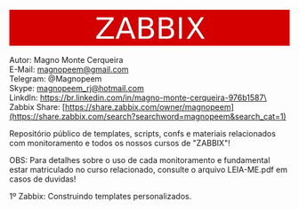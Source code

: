 ![alt tag](https://raw.githubusercontent.com/MagnoMonteCerqueira/Cursos/master/Zabbix%3A-Construindo-templates-personalizados/screenshots/zabbix.jpg)

Autor: Magno Monte Cerqueira\
E-Mail: magnopeem@gmail.com\
Telegram: @Magnopeem\
Skype: magnopeem_rj@hotmail.com\
Linkdln: https://br.linkedin.com/in/magno-monte-cerqueira-976b1587\
Zabbix Share: [https://share.zabbix.com/owner/magnopeem](https://share.zabbix.com/search?searchword=magnopeem&search_cat=1)

Repositório público de templates, scripts, confs e materiais relacionados com monitoramento e todos os nossos cursos de "ZABBIX"!

OBS: Para detalhes sobre o uso de cada monitoramento e fundamental estar matriculado no curso relacionado, consulte o arquivo LEIA-ME.pdf em casos de duvidas!


1º Zabbix: Construindo templates personalizados.




